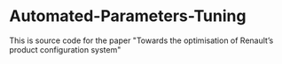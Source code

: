 # Automated-Parameters-Tuning
This is source code for the paper "Towards the optimisation of Renault’s product configuration system"
